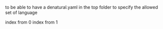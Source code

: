 to be able to have a denatural.yaml in the top folder to specify the allowed set of language


index from 0
index from 1
